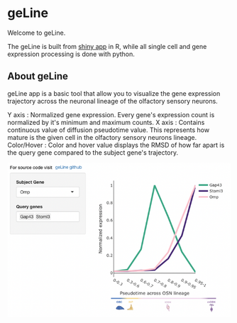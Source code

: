 # geLine

Welcome to geLine. 

The geLine is built from [shiny app](https://shiny.rstudio.com/) in R, while all single cell and gene expression processing is done with python. 


## About geLine 
geLine app is a basic tool that allow you to visualize the gene expression trajectory across the neuronal lineage of the olfactory sensory neurons. 

Y axis : Normalized gene expression. Every gene's expression count is normalized by it's minimum and maximum counts. 
X axis : Contains continuous value of diffusion pseudotime value. This represents how mature is the given cell in the olfactory sensory neurons lineage. 
Color/Hover :  Color and hover value displays the RMSD of how far apart is the query gene compared to the subject gene's trajectory. 


![Campsite chart](www/geLine_screenshot.png)
